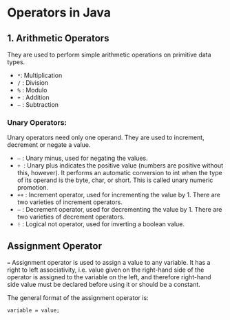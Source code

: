 # Operators in Java

## 1. Arithmetic Operators 
They are used to perform simple arithmetic operations on primitive 
data types.

* `*`: Multiplication
* `/` : Division
* `%` : Modulo
* `+` : Addition
* `–` : Subtraction

### Unary Operators: 
Unary operators need only one operand. 
They are used to increment, decrement or negate a value.

* `–` : Unary minus, used for negating the values.
* `+ `: Unary plus indicates the positive value 
(numbers are positive without this, however). It performs an 
automatic conversion to int when the type of its operand is the 
byte, char, or short. This is called unary numeric promotion.
* `++` : Increment operator, used for incrementing the value by 1. There are two varieties of increment operators.
* `—` : Decrement operator, used for decrementing the value by 1. There are two varieties of decrement operators.
* `!` : Logical not operator, used for inverting a boolean value.

## Assignment Operator 
`=` Assignment operator is used to assign a value to any variable. 
It has a right to left associativity, i.e. value given on the 
right-hand side of the operator is assigned to the variable on the 
left, and therefore right-hand side value must be declared before 
using it or should be a constant.

The general format of the assignment operator is:

`variable = value;`